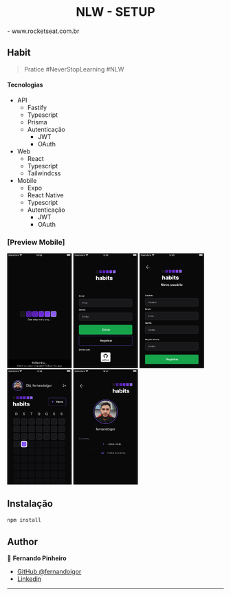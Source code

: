 <h1 align="center">NLW - SETUP</h1>
- www.rocketseat.com.br
<h2>Habit</h2>

> Pratice #NeverStopLearning #NLW

#### Tecnologias

- API
  - Fastify
  - Typescript
  - Prisma
  - Autenticação
    - JWT
    - OAuth
- Web
  - React
  - Typescript
  - Tailwindcss
- Mobile
  - Expo
  - React Native
  - Typescript
  - Autenticação
    - JWT
    - OAuth

### [Preview Mobile]

<img src="https://raw.githubusercontent.com/fernandoigor/nlw-setup-2023/main/assets/1-loading.png" alt="loading" width="150"/> <img src="https://raw.githubusercontent.com/fernandoigor/nlw-setup-2023/main/assets/2-login.png" alt="login" width="150"/> <img src="https://raw.githubusercontent.com/fernandoigor/nlw-setup-2023/main/assets/3-register.png" alt="register" width="150"/> <img src="https://raw.githubusercontent.com/fernandoigor/nlw-setup-2023/main/assets/4-home.png" alt="home" width="150"/> <img src="https://raw.githubusercontent.com/fernandoigor/nlw-setup-2023/main/assets/5-profile.png" alt="home" width="150"/>

## Instalação

```sh
npm install
```

## Author

👤 **Fernando Pinheiro**

- [GitHub @fernandoigor](https://github.com/fernandoigor)
- [Linkedin](https://www.linkedin.com/in/fernando-pinheiro-01462a204/)

---
